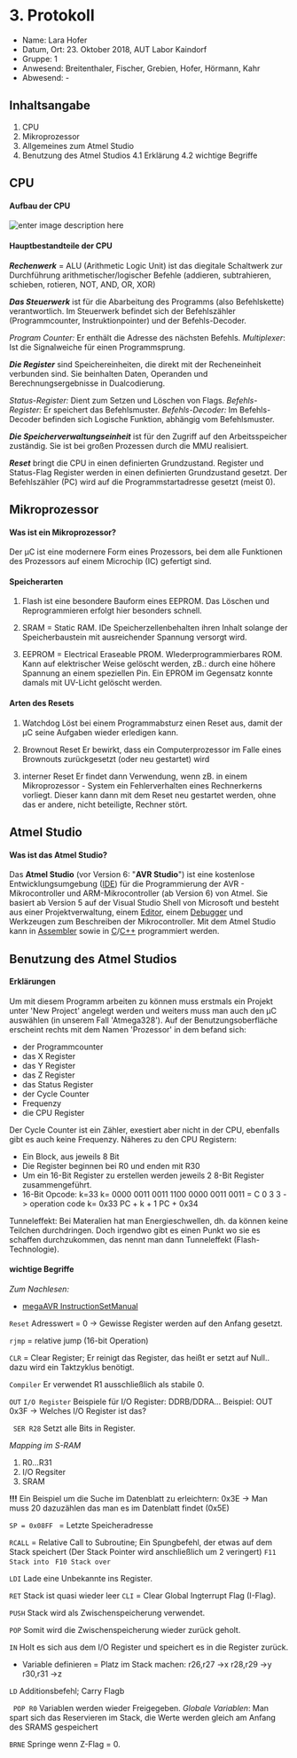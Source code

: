  # 3. Protokoll	
 - Name: Lara Hofer
 - Datum, Ort: 23. Oktober 2018, AUT Labor Kaindorf
 - Gruppe: 1
 - Anwesend: Breitenthaler, Fischer, Grebien, Hofer, Hörmann, Kahr
 - Abwesend: -

## Inhaltsangabe

 1. CPU
 2. Mikroprozessor
 3. Allgemeines zum Atmel Studio
 4. Benutzung des Atmel Studios
  4.1 Erklärung
  4.2 wichtige Begriffe

## CPU
#### Aufbau der CPU
![enter image description here](https://screenshotscdn.firefoxusercontent.com/images/ceda06ce-9a71-4fdb-980c-8f7ba00734cd.png)

#### Hauptbestandteile der CPU
***Rechenwerk***
= ALU (Arithmetic Logic Unit) ist das diegitale Schaltwerk zur Durchführung arithmetischer/logischer Befehle (addieren, subtrahieren, schieben, rotieren, NOT, AND, OR, XOR)

***Das Steuerwerk***
ist für die Abarbeitung des Programms (also Befehlskette) verantwortlich. Im Steuerwerk befindet sich der Befehlszähler (Programmcounter, Instruktionpointer) und der Befehls-Decoder.

*Program Counter:* Er enthält die Adresse des nächsten Befehls.
*Multiplexer*:  Ist die Signalweiche für einen Programmsprung.

***Die Register***
sind Speichereinheiten, die direkt mit der Recheneinheit verbunden sind. Sie beinhalten Daten, Operanden und Berechnungsergebnisse in Dualcodierung. 

*Status-Register:* Dient zum Setzen und Löschen von Flags.
*Befehls-Register:* Er speichert das Befehlsmuster.
*Befehls-Decoder:*  Im Befehls-Decoder befinden sich Logische Funktion, abhängig vom Befehlsmuster.

***Die Speicherverwaltungseinheit***
ist für den Zugriff auf den Arbeitsspeicher zuständig. Sie ist bei großen Prozessen durch die MMU realisiert.

***Reset***
bringt die CPU in einen definierten Grundzustand. Register und Status-Flag Register werden in einen definierten Grundzustand gesetzt. Der Befehlszähler (PC) wird auf die Programmstartadresse gesetzt (meist 0).

## Mikroprozessor
#### Was ist ein Mikroprozessor?
Der µC ist eine modernere Form eines Prozessors, bei dem alle Funktionen des Prozessors auf einem Microchip (IC) gefertigt sind.

#### Speicherarten

1. Flash
ist eine besondere Bauform eines EEPROM. Das Löschen und Reprogrammieren erfolgt hier besonders schnell.

2. SRAM
= Static RAM. IDe Speicherzellenbehalten ihren Inhalt solange der Speicherbaustein mit ausreichender Spannung versorgt wird.

3. EEPROM
= Electrical Eraseable PROM. WIederprogrammierbares ROM. Kann auf elektrischer Weise gelöscht werden, zB.: durch eine höhere Spannung an einem speziellen Pin. Ein EPROM im Gegensatz konnte damals mit UV-Licht gelöscht werden.

#### Arten des Resets
1. Watchdog
Löst bei einem Programmabsturz einen Reset aus, damit der µC seine Aufgaben wieder erledigen kann. 

2. Brownout Reset
Er bewirkt, dass ein Computerprozessor im Falle eines Brownouts zurückgesetzt (oder neu gestartet) wird

3. interner Reset
Er findet dann Verwendung, wenn zB. in einem Mikroprozessor - System ein Fehlerverhalten eines Rechnerkerns vorliegt. Dieser kann dann mit dem Reset neu gestartet werden, ohne das er andere, nicht beteiligte, Rechner stört.

## Atmel Studio
#### Was ist das Atmel Studio?
Das **Atmel Studio** (vor Version 6: "**AVR Studio**") ist eine kostenlose Entwicklungsumgebung ([IDE](https://www.mikrocontroller.net/articles/Editoren/IDEs "Editoren/IDEs")) für die Programmierung der AVR - Mikrocontroller und ARM-Mikrocontroller (ab Version 6) von Atmel. Sie basiert ab Version 5 auf der Visual Studio Shell von Microsoft und besteht aus einer Projektverwaltung, einem [Editor](https://www.mikrocontroller.net/articles/Editoren/IDEs#Texteditoren_f.C3.BCr_Programmierer "Editoren/IDEs"), einem [Debugger](https://www.mikrocontroller.net/articles/AVR-Studio#Debugger "AVR-Studio") und Werkzeugen zum Beschreiben der Mikrocontroller.
Mit dem Atmel Studio kann in [Assembler](https://www.mikrocontroller.net/articles/Assembler "Assembler") sowie in [C](https://www.mikrocontroller.net/articles/C "C")/[C++](https://www.mikrocontroller.net/articles/C-Plusplus "C-Plusplus") programmiert werden.


## Benutzung des Atmel Studios
#### Erklärungen
Um mit diesem Programm arbeiten zu können muss erstmals ein Projekt unter 'New Project' angelegt werden und weiters muss man auch den µC auswählen (in unserem Fall 'Atmega328'). Auf der Benutzungsoberfläche erscheint rechts mit dem Namen 'Prozessor' in dem befand sich:

 - der Programmcounter
 -  das X Register
 -  das Y Register
 -  das Z Register
 - das Status Register
 - der Cycle Counter
 - Frequenzy
 - die CPU Register
 
 Der Cycle Counter ist ein Zähler, exestiert aber nicht in der CPU, ebenfalls gibt es auch keine Frequenzy. Näheres zu den CPU Registern:
 - Ein Block, aus jeweils 8 Bit
 - Die Register beginnen bei R0 und enden mit R30
 - Um ein 16-Bit Register zu erstellen werden jeweils 2 8-Bit Register zusammengeführt.
 - 16-Bit Opcode:
k=33
k= 0000 0011 0011
1100 0000 0011 0011
= C	    0		3	3  -> operation code
k= 0x33
PC + k + 1
PC + 0x34

Tunneleffekt: Bei Materalien hat man Energieschwellen, dh. da können keine Teilchen durchdringen. Doch irgendwo gibt es einen Punkt wo sie es schaffen durchzukommen, das nennt man dann Tunneleffekt (Flash-Technologie).

#### wichtige Begriffe
*Zum Nachlesen:*
- [megaAVR InstructionSetManual](http://ww1.microchip.com/downloads/en/devicedoc/atmel-0856-avr-instruction-set-manual.pdf)

 `Reset`
 Adresswert = 0 -> Gewisse Register werden auf den Anfang gesetzt.
 
`rjmp` 
 = relative jump (16-bit Operation)
 
`CLR` 
= Clear Register; Er reinigt das Register, das heißt er setzt auf Null.. dazu wird ein Taktzyklus benötigt.

`Compiler`
 Er verwendet R1 ausschließlich als stabile 0.

`OUT`
`I/O Register`
 Beispiele für I/O Register: DDRB/DDRA...
Beispiel: OUT 0x3F -> Welches I/O Register ist das? 

` SER R28`
Setzt alle Bits in Register.

*Mapping im S-RAM*
1. R0...R31
2. I/O Regsiter
3. SRAM

 **!!!** Ein Beispiel um die Suche im Datenblatt zu erleichtern:
  0x3E -> Man muss 20 dazuzählen das man es im Datenblatt findet (0x5E)

`SP = 0x08FF `
= Letzte Speicheradresse

`RCALL` 
= Relative Call to Subroutine; Ein Spungbefehl, der etwas auf dem Stack speichert (Der Stack Pointer wird anschließlich um 2 veringert)
`F11 Stack into`
` F10 Stack over`

`LDI`
 Lade eine Unbekannte ins Register.
 
`RET`
Stack ist quasi wieder leer
`CLI`
 = Clear Global Ingterrupt Flag (I-Flag).
 
`PUSH` 
Stack wird als Zwischenspeicherung verwendet.

`POP` 
Somit wird die Zwischenspeicherung wieder zurück geholt.

`IN` 
 Holt es sich aus dem I/O Register und speichert es in die Register zurück.
 - Variable definieren = Platz im Stack machen:
	r26,r27 ->x
	r28,r29 ->y
	r30,r31 ->z

`LD`
Additionsbefehl; Carry Flagb

` POP R0`
Variablen werden wieder Freigegeben.
*Globale Variablen*: Man spart sich das Reservieren im Stack, die Werte werden gleich am Anfang des SRAMS gespeichert

`BRNE` 
Springe wenn Z-Flag = 0.
 

 

